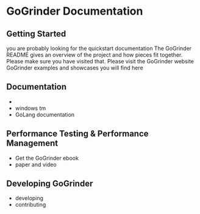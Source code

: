 GoGrinder Documentation
=================================


## Getting Started

you are probably looking for the quickstart documentation
The GoGrinder README gives an overview of the project and how pieces fit together. Please make sure you have visited that.
Please visit the GoGrinder website
GoGrinder examples and showcases you will find here


## Documentation

* 
* windows tm
* GoLang documentation


## Performance Testing & Performance Management

* Get the GoGrinder ebook
* paper and video 

## Developing GoGrinder

* developing
* contributing





